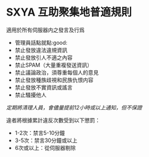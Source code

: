 # SXYA 互助聚集地普適規則

適用於所有伺服器内之發言及行爲

- 管理員話點就點:good:
- 禁止發放違法違規資訊
- 禁止發放引人不適之內容
- 禁止SPAM（大量重複發送資訊）
- 禁止議論政治，須尊重每個人的意見
- 禁止發放種族歧視和民族仇恨内容
- 禁止發放不實資訊或謠言
- 禁止騷擾他人

_定期將清理人員，會儘量提前12小時或以上通知，但不保證_

違者將根據累計違反次數受到以下懲罰：

- 1-2次：禁言5-10分鐘
- 3-5次：禁言30分鐘或以上
- 6次或以上：從伺服器剔除
